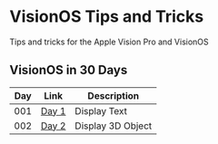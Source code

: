 # VisionOS Tips and Tricks
Tips and tricks for the Apple Vision Pro and VisionOS

## VisionOS in 30 Days
| Day | Link | Description |
| --- | --- | --- |
| 001 | [Day 1](Day001) | Display Text |
| 002 | [Day 2](Day002) | Display 3D Object |
